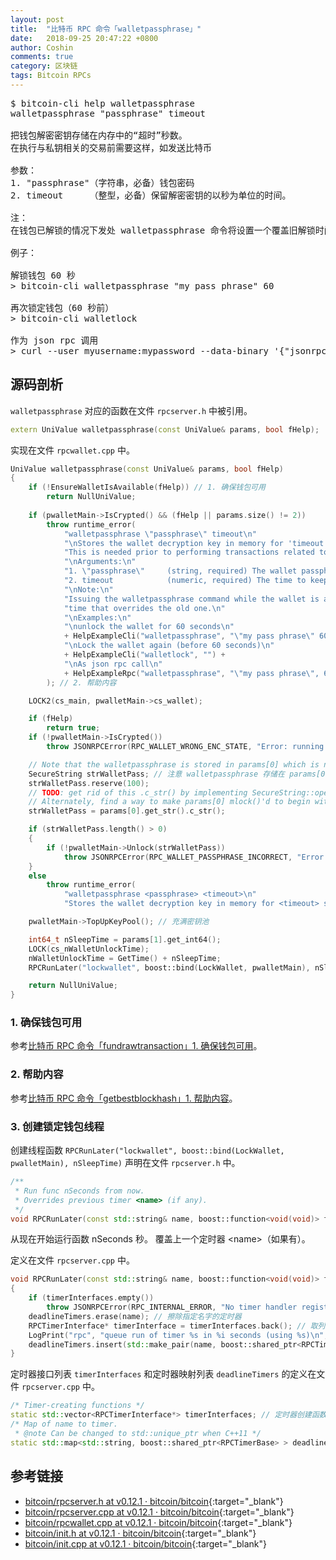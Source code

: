 ```yaml
---
layout: post
title:  "比特币 RPC 命令「walletpassphrase」"
date:   2018-09-25 20:47:22 +0800
author: Coshin
comments: true
category: 区块链
tags: Bitcoin RPCs
---
```

<pre>
$ bitcoin-cli help walletpassphrase
walletpassphrase "passphrase" timeout

把钱包解密密钥存储在内存中的“超时”秒数。
在执行与私钥相关的交易前需要这样，如发送比特币

参数：
1. "passphrase"（字符串，必备）钱包密码
2. timeout     （整型，必备）保留解密密钥的以秒为单位的时间。

注：
在钱包已解锁的情况下发处 walletpassphrase 命令将设置一个覆盖旧解锁时间的新解锁时间。

例子：

解锁钱包 60 秒
> bitcoin-cli walletpassphrase "my pass phrase" 60

再次锁定钱包（60 秒前）
> bitcoin-cli walletlock

作为 json rpc 调用
> curl --user myusername:mypassword --data-binary '{"jsonrpc": "1.0", "id":"curltest", "method": "walletpassphrase", "params": ["my pass phrase", 60] }' -H 'content-type: text/plain;' http://127.0.0.1:8332/
</pre>

## 源码剖析

`walletpassphrase` 对应的函数在文件 `rpcserver.h` 中被引用。

```cpp
extern UniValue walletpassphrase(const UniValue& params, bool fHelp);
```

实现在文件 `rpcwallet.cpp` 中。

```cpp
UniValue walletpassphrase(const UniValue& params, bool fHelp)
{
    if (!EnsureWalletIsAvailable(fHelp)) // 1. 确保钱包可用
        return NullUniValue;
    
    if (pwalletMain->IsCrypted() && (fHelp || params.size() != 2))
        throw runtime_error(
            "walletpassphrase \"passphrase\" timeout\n"
            "\nStores the wallet decryption key in memory for 'timeout' seconds.\n"
            "This is needed prior to performing transactions related to private keys such as sending bitcoins\n"
            "\nArguments:\n"
            "1. \"passphrase\"     (string, required) The wallet passphrase\n"
            "2. timeout            (numeric, required) The time to keep the decryption key in seconds.\n"
            "\nNote:\n"
            "Issuing the walletpassphrase command while the wallet is already unlocked will set a new unlock\n"
            "time that overrides the old one.\n"
            "\nExamples:\n"
            "\nunlock the wallet for 60 seconds\n"
            + HelpExampleCli("walletpassphrase", "\"my pass phrase\" 60") +
            "\nLock the wallet again (before 60 seconds)\n"
            + HelpExampleCli("walletlock", "") +
            "\nAs json rpc call\n"
            + HelpExampleRpc("walletpassphrase", "\"my pass phrase\", 60")
        ); // 2. 帮助内容

    LOCK2(cs_main, pwalletMain->cs_wallet);

    if (fHelp)
        return true;
    if (!pwalletMain->IsCrypted())
        throw JSONRPCError(RPC_WALLET_WRONG_ENC_STATE, "Error: running with an unencrypted wallet, but walletpassphrase was called.");

    // Note that the walletpassphrase is stored in params[0] which is not mlock()ed
    SecureString strWalletPass; // 注意 walletpassphrase 存储在 params[0] 中，而不是 mlock()ed
    strWalletPass.reserve(100);
    // TODO: get rid of this .c_str() by implementing SecureString::operator=(std::string)
    // Alternately, find a way to make params[0] mlock()'d to begin with.
    strWalletPass = params[0].get_str().c_str();

    if (strWalletPass.length() > 0)
    {
        if (!pwalletMain->Unlock(strWalletPass))
            throw JSONRPCError(RPC_WALLET_PASSPHRASE_INCORRECT, "Error: The wallet passphrase entered was incorrect.");
    }
    else
        throw runtime_error(
            "walletpassphrase <passphrase> <timeout>\n"
            "Stores the wallet decryption key in memory for <timeout> seconds.");

    pwalletMain->TopUpKeyPool(); // 充满密钥池

    int64_t nSleepTime = params[1].get_int64();
    LOCK(cs_nWalletUnlockTime);
    nWalletUnlockTime = GetTime() + nSleepTime;
    RPCRunLater("lockwallet", boost::bind(LockWallet, pwalletMain), nSleepTime); // 3. 创建锁定钱包线程

    return NullUniValue;
}
```

### 1. 确保钱包可用

参考[比特币 RPC 命令「fundrawtransaction」1. 确保钱包可用](/blog/2018/07/bitcoin-rpc-fundrawtransaction.html#1-确保钱包可用)。

### 2. 帮助内容

参考[比特币 RPC 命令「getbestblockhash」1. 帮助内容](/blog/2018/05/bitcoin-rpc-getbestblockhash.html#1-帮助内容)。

### 3. 创建锁定钱包线程

创建线程函数 `RPCRunLater("lockwallet", boost::bind(LockWallet, pwalletMain), nSleepTime)` 声明在文件 `rpcserver.h` 中。

```cpp
/**
 * Run func nSeconds from now.
 * Overrides previous timer <name> (if any).
 */
void RPCRunLater(const std::string& name, boost::function<void(void)> func, int64_t nSeconds);
```

从现在开始运行函数 nSeconds 秒。
覆盖上一个定时器 \<name\>（如果有）。

定义在文件 `rpcserver.cpp` 中。

```cpp
void RPCRunLater(const std::string& name, boost::function<void(void)> func, int64_t nSeconds)
{
    if (timerInterfaces.empty())
        throw JSONRPCError(RPC_INTERNAL_ERROR, "No timer handler registered for RPC");
    deadlineTimers.erase(name); // 擦除指定名字的定时器
    RPCTimerInterface* timerInterface = timerInterfaces.back(); // 取列表中最后一个定时器
    LogPrint("rpc", "queue run of timer %s in %i seconds (using %s)\n", name, nSeconds, timerInterface->Name());
    deadlineTimers.insert(std::make_pair(name, boost::shared_ptr<RPCTimerBase>(timerInterface->NewTimer(func, nSeconds*1000)))); // 和定时器名字配对，插入到截止时间定时器映射列表中
}
```

定时器接口列表 `timerInterfaces` 和定时器映射列表 `deadlineTimers` 的定义在文件 `rpcserver.cpp` 中。

```cpp
/* Timer-creating functions */
static std::vector<RPCTimerInterface*> timerInterfaces; // 定时器创建函数
/* Map of name to timer.
 * @note Can be changed to std::unique_ptr when C++11 */
static std::map<std::string, boost::shared_ptr<RPCTimerBase> > deadlineTimers; // 定时器名字映射。
```

## 参考链接

* [bitcoin/rpcserver.h at v0.12.1 · bitcoin/bitcoin](https://github.com/bitcoin/bitcoin/blob/v0.12.1/src/rpcserver.h){:target="_blank"}
* [bitcoin/rpcserver.cpp at v0.12.1 · bitcoin/bitcoin](https://github.com/bitcoin/bitcoin/blob/v0.12.1/src/rpcserver.cpp){:target="_blank"}
* [bitcoin/rpcwallet.cpp at v0.12.1 · bitcoin/bitcoin](https://github.com/bitcoin/bitcoin/blob/v0.12.1/src/wallet/rpcwallet.cpp){:target="_blank"}
* [bitcoin/init.h at v0.12.1 · bitcoin/bitcoin](https://github.com/bitcoin/bitcoin/blob/v0.12.1/src/init.h){:target="_blank"}
* [bitcoin/init.cpp at v0.12.1 · bitcoin/bitcoin](https://github.com/bitcoin/bitcoin/blob/v0.12.1/src/init.cpp){:target="_blank"}
